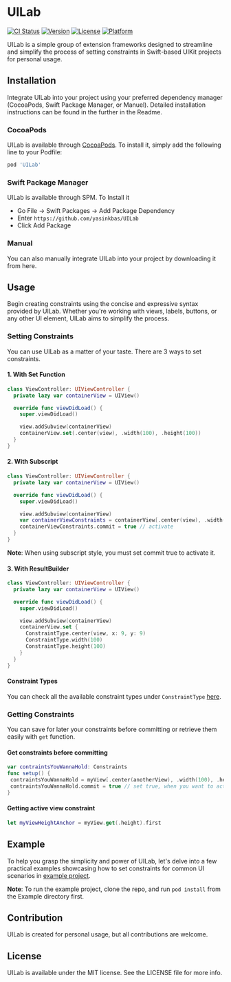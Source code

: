# UILab

[![CI Status](https://img.shields.io/travis/yasinkbas/UILab.svg?style=flat)](https://travis-ci.org/yasinkbas/UILab)
[![Version](https://img.shields.io/cocoapods/v/UILab.svg?style=flat)](https://cocoapods.org/pods/UILab)
[![License](https://img.shields.io/cocoapods/l/UILab.svg?style=flat)](https://cocoapods.org/pods/UILab)
[![Platform](https://img.shields.io/cocoapods/p/UILab.svg?style=flat)](https://cocoapods.org/pods/UILab)

UILab is a simple group of extension frameworks designed to streamline and simplify the process of setting constraints in Swift-based UIKit projects for personal usage.

## Installation
Integrate UILab into your project using your preferred dependency manager (CocoaPods, Swift Package Manager, or Manuel). Detailed installation instructions can be found in the further in the Readme.

### CocoaPods

UILab is available through [CocoaPods](https://cocoapods.org). To install
it, simply add the following line to your Podfile:

```ruby
pod 'UILab'
```

### Swift Package Manager
UILab is available through SPM. To Install it

* Go File -> Swift Packages -> Add Package Dependency
* Enter `https://github.com/yasinkbas/UILab`
* Click Add Package

### Manual
You can also manually integrate UILab into your project by downloading it from here.

## Usage
Begin creating constraints using the concise and expressive syntax provided by UILab. Whether you're working with views, labels, buttons, or any other UI element, UILab aims to simplify the process.

### Setting Constraints
You can use UILab as a matter of your taste. There are 3 ways to set constraints.

#### 1. With Set Function
```swift
class ViewController: UIViewController {
  private lazy var containerView = UIView()

  override func viewDidLoad() {
    super.viewDidLoad()

    view.addSubview(containerView)
    containerView.set(.center(view), .width(100), .height(100))
  }
}
```
#### 2. With Subscript
```swift
class ViewController: UIViewController {
  private lazy var containerView = UIView()

  override func viewDidLoad() {
    super.viewDidLoad()

    view.addSubview(containerView)
    var containerViewConstraints = containerView[.center(view), .width(100), .height(100)]
    containerViewConstraints.commit = true // activate
  }
}
```
**Note**: When using subscript style, you must set commit true to activate it.

#### 3. With ResultBuilder
```swift
class ViewController: UIViewController {
  private lazy var containerView = UIView()

  override func viewDidLoad() {
    super.viewDidLoad()

    view.addSubview(containerView)
    containerView.set {
      ConstraintType.center(view, x: 9, y: 9)
      ConstraintType.width(100)
      ConstraintType.height(100)
    }
  }
}
```

#### Constraint Types
You can check all the available constraint types under `ConstraintType` [here](https://github.com/yasinkbas/UILab/blob/9dd2c10cf865277a3baf7d966b5ff5ecb9f0b7a2/Sources/UILab/Constraints/ConstraintTypes.swift#L78C13-L78C27).

### Getting Constraints
You can save for later your constraints before committing or retrieve them easily with `get` function.

#### Get constraints before committing

```swift
var contraintsYouWannaHold: Constraints
func setup() {
 contraintsYouWannaHold = myView[.center(anotherView), .width(100), .height(100)]
 contraintsYouWannaHold.commit = true // set true, when you want to activate it 
}
```
#### Getting active view constraint
```swift
let myViewHeightAnchor = myView.get(.height).first
```
## Example
To help you grasp the simplicity and power of UILab, let's delve into a few practical examples showcasing how to set constraints for common UI scenarios in [example project](https://github.com/yasinkbas/UILab/tree/master/Example).

**Note**: To run the example project, clone the repo, and run `pod install` from the Example directory first.

## Contribution 

UILab is created for personal usage, but all contributions are welcome.

## License

UILab is available under the MIT license. See the LICENSE file for more info.
